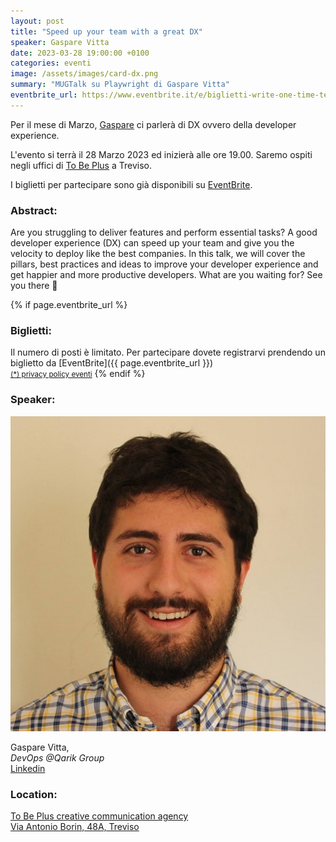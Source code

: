 ```yaml
---
layout: post
title: "Speed up your team with a great DX"
speaker: Gaspare Vitta
date: 2023-03-28 19:00:00 +0100
categories: eventi
image: /assets/images/card-dx.png
summary: "MUGTalk su Playwright di Gaspare Vitta"
eventbrite_url: https://www.eventbrite.it/e/biglietti-write-one-time-test-everywhere-with-playwright-530555264077
---
```


Per il mese di Marzo, [Gaspare](#speaker) ci parlerà di DX ovvero della developer experience.

L'evento si terrà il 28 Marzo 2023 ed inizierà alle ore 19.00. Saremo ospiti negli uffici di [To Be Plus](#location) a Treviso.

I biglietti per partecipare sono già disponibili su [EventBrite](#tickets).

<h3>Abstract:</h3>

Are you struggling to deliver features and perform essential tasks? A good developer experience (DX) can speed up your team and give you the velocity to deploy like the best companies.
In this talk, we will cover the pillars, best practices and ideas to improve your developer experience and get happier and more productive developers.
What are you waiting for? See you there 👋

{% if page.eventbrite_url %}
<a id="tickets"></a>

<h3>Biglietti:</h3>
Il numero di posti è limitato. Per partecipare dovete registrarvi prendendo un biglietto da [EventBrite]({{ page.eventbrite_url }})<br/>
<small><a href="#privacy-policy">(*) privacy policy eventi</a></small>
{% endif %}

<a id="speaker"></a>

<h3>Speaker:</h3>

<div class="speaker-container">
    <img src="/assets/images/speaker-gaspare-vitta-2023.jpeg" />
    <p>
        Gaspare Vitta,<br />
        <i>DevOps @Qarik Group</i><br />
        <a href="https://www.linkedin.com/in/gasparevitta/">Linkedin</a>
    </p>
    <p>
    </p>
    <p class="clear"></p>
</div>

<a id="location"></a>

<h3>Location:</h3>

[To Be Plus creative communication agency<br />Via Antonio Borin, 48A, Treviso](https://www.google.com/maps/place/To+Be+Plus+Creative+Communication+Agency/@45.65705,12.283887,17z/data=!4m6!3m5!1s0x477949ac666dd157:0x3684d989b286125f!8m2!3d45.6572752!4d12.2835654!16s%2Fg%2F11b6j0n4s4?hl=it)
